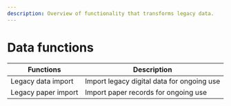 ```yaml
---
description: Overview of functionality that transforms legacy data.
---
```


# Data functions

| Functions           | Description                                |
| ------------------- | ------------------------------------------ |
| Legacy data import  | Import legacy digital data for ongoing use |
| Legacy paper import | Import paper records for ongoing use       |
